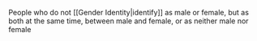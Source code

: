 People who do not [[Gender Identity|identify]] as male or female, but as both at the same time, between male and female, or as neither male nor female